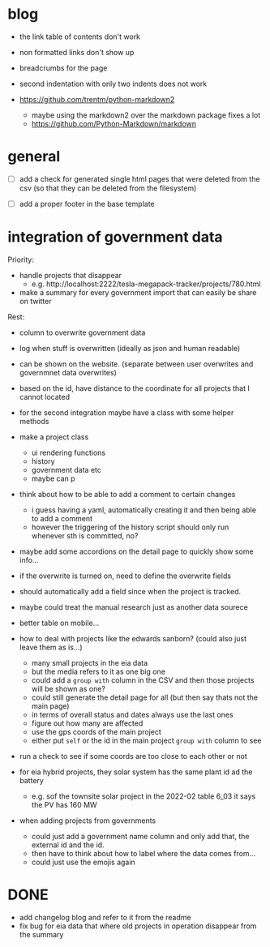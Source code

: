 
# blog

- the link table of contents don't work
- non formatted links don't show up

- breadcrumbs for the page
- second indentation with only two indents does not work

- https://github.com/trentm/python-markdown2
  - maybe using the markdown2 over the markdown package fixes a lot
  - https://github.com/Python-Markdown/markdown


# general

- [ ] add a check for generated single html pages that were deleted from the csv (so that they can be deleted from the filesystem)
- [ ] add a proper footer in the base template



# integration of government data

Priority:
- handle projects that disappear
  - e.g. http://localhost:2222/tesla-megapack-tracker/projects/780.html
- make a summary for every government import that can easily be share on twitter



Rest:
- column to overwrite government data
- log when stuff is overwritten (ideally as json and human readable)
- can be shown on the website. (separate between user overwrites and governmnet data overwrites)
- based on the id, have distance to the coordinate for all projects that I cannot located
- for the second integration maybe have a class with some helper methods

- make a project class
  - ui rendering functions
  - history
  - government data etc
  - maybe can p


- think about how to be able to add a comment to certain changes
  - i guess having a yaml, automatically creating it and then being able to add a comment
  - however the triggering of the history script should only run whenever sth is committed, no?


- maybe add some accordions on the detail page to quickly show some info...
- if the overwrite is turned on, need to define the overwrite fields

- should automatically add a field since when the project is tracked. 

- maybe could treat the manual research just as another data sourece
  
- better table on mobile...

- how to deal with projects like the edwards sanborn? (could also just leave them as is...)
  - many small projects in the eia data
  - but the media refers to it as one big one
  - could add a `group with` column in the CSV and then those projects will be shown as one?
  - could still generate the detail page for all (but then say thats not the main page)
  - in terms of overall status and dates always use the last ones
  - figure out how many are affected
  - use the gps coords of the main project
  - either put `self` or the id in the main project `group with` column to see

- run a check to see if some coords are too close to each other or not


- for eia hybrid projects, they solar system has the same plant id ad the battery
  - e.g. sof the townsite solar project in the 2022-02 table 6_03 it says the PV has 160 MW

- when adding projects from governments
  - could just add a government name column and only add that, the external id and the id. 
  - then have to think about how to label where the data comes from...
  - could just use the emojis again






# DONE

- add changelog blog and refer to it from the readme
- fix bug for eia data that where old projects in operation disappear from the summary
